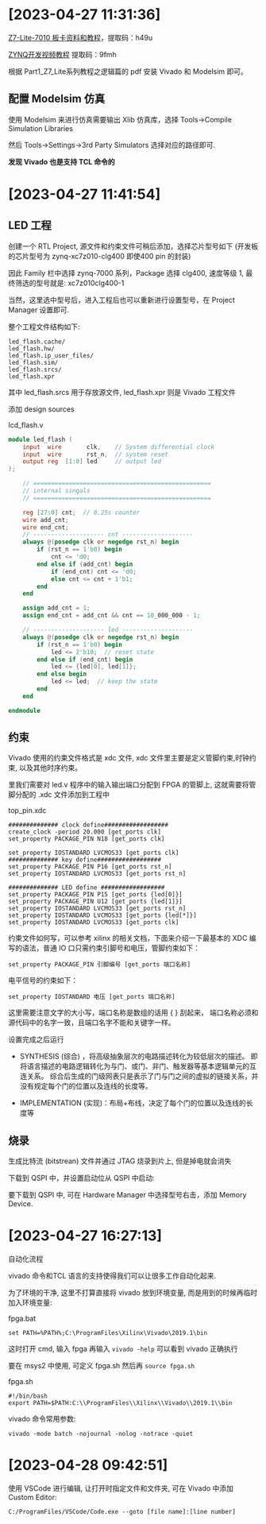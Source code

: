 

# [2023-04-27 11:31:36]

[Z7-Lite-7010 板卡资料和教程](https://pan.baidu.com/s/1s9o3pKul2eTkDvlHvv3tog)，提取码：h49u

[ZYNQ开发视频教程](https://pan.baidu.com/s/13AkvW0DD1VyU1PcfRlYvxQ) 提取码：9fmh

根据 Part1_Z7_Lite系列教程之逻辑篇的 pdf 安装 Vivado 和 Modelsim 即可。

## 配置 Modelsim 仿真

使用 Modelsim 来进行仿真需要输出 Xlib 仿真库，选择 Tools->Compile Simulation Libraries

然后 Tools->Settings->3rd Party Simulators 选择对应的路径即可.

**发现 Vivado 也是支持 TCL 命令的**

# [2023-04-27 11:41:54]

## LED 工程

创建一个 RTL Project, 源文件和约束文件可稍后添加，选择芯片型号如下 (开发板的芯片型号为 zynq-xc7z010-clg400 即使400 pin 的封装)

因此 Family 栏中选择 zynq-7000 系列，Package 选择 clg400, 速度等级 1, 最终筛选的型号就是: xc7z010clg400-1

当然，这里选中型号后，进入工程后也可以重新进行设置型号，在 Project Manager 设置即可.

整个工程文件结构如下:

```
led_flash.cache/
led_flash.hw/
led_flash.ip_user_files/
led_flash.sim/
led_flash.srcs/
led_flash.xpr
```

其中 led_flash.srcs 用于存放源文件, led_flash.xpr 则是 Vivado 工程文件

添加 design sources

lcd_flash.v

```v
module led_flash (
    input  wire       clk,    // System differential clock
    input  wire       rst_n,  // system reset
    output reg  [1:0] led     // output led
);

    // ==================================================
    // internal singals
    // ==================================================

    reg [27:0] cnt;  // 0.25s counter
    wire add_cnt;
    wire end_cnt;
    // -------------------- cnt --------------------
    always @(posedge clk or negedge rst_n) begin
        if (rst_n == 1'b0) begin
            cnt <= 'd0;
        end else if (add_cnt) begin
            if (end_cnt) cnt <= 'd0;
            else cnt <= cnt + 1'b1;
        end
    end

    assign add_cnt = 1;
    assign end_cnt = add_cnt && cnt == 10_000_000 - 1;

    // -------------------- led --------------------
    always @(posedge clk or negedge rst_n) begin
        if (rst_n == 1'b0) begin
            led <= 2'b10;  // reset state
        end else if (end_cnt) begin
            led <= {led[0], led[1]};
        end else begin
            led <= led;  // keep the state
        end
    end

endmodule
```

## 约束

Vivado 使用的约束文件格式是 xdc 文件, xdc 文件里主要是定义管脚约束,时钟约束, 以及其他时序约束。

里我们需要对 led.v 程序中的输入输出端口分配到 FPGA 的管脚上, 这就需要将管脚分配的 .xdc 文件添加到工程中

top_pin.xdc

```xdc
############## clock define##################
create_clock -period 20.000 [get_ports clk]
set_property PACKAGE_PIN N18 [get_ports clk]

set_property IOSTANDARD LVCMOS33 [get_ports clk]
############## key define##################
set_property PACKAGE_PIN P16 [get_ports rst_n]
set_property IOSTANDARD LVCMOS33 [get_ports rst_n]

############## LED define ##################
set_property PACKAGE_PIN P15 [get_ports {led[0]}]
set_property PACKAGE_PIN U12 [get_ports {led[1]}]
set_property IOSTANDARD LVCMOS33 [get_ports rst_n]
set_property IOSTANDARD LVCMOS33 [get_ports {led[*]}]
set_property IOSTANDARD LVCMOS33 [get_ports clk]
```

约束文件如何写，可以参考 xilinx 的相关文档，下面来介绍一下最基本的 XDC 编写的语法，普通 IO 口只需约束引脚号和电压，管脚约束如下：

```
set_property PACKAGE_PIN 引脚编号 [get_ports 端口名称]
```

电平信号的约束如下：

```
set_property IOSTANDARD 电压 [get_ports 端口名称]
```

这里需要注意文字的大小写，端口名称是数组的话用 { } 刮起来， 端口名称必须和源代码中的名字一致，且端口名字不能和关键字一样。

设置完成之后运行 

* SYNTHESIS (综合) ，将高级抽象层次的电路描述转化为较低层次的描述。
  即将语言描述的电路逻辑转化为与门、或门、非门、触发器等基本逻辑单元的互连关系。
  综合后生成的门级网表只是表示了门与门之间的虚拟的链接关系，并没有规定每个门的位置以及连线的长度等。

* IMPLEMENTATION (实现)：布局+布线，决定了每个门的位置以及连线的长度等

## 烧录

生成比特流 (bitstrean) 文件并通过 JTAG 烧录到片上, 但是掉电就会消失

下载到 QSPI 中，并设置启动位从 QSPI 中启动:

要下载到 QSPI 中, 可在 Hardware Manager 中选择型号右击，添加 Memory Device.

# [2023-04-27 16:27:13]

自动化流程

vivado 命令和TCL 语言的支持使得我们可以让很多工作自动化起来.

为了环境的干净, 这里不打算直接将 vivado 放到环境变量, 而是用到的时候再临时加入环境变量:

fpga.bat

```
set PATH=%PATH%;C:\ProgramFiles\Xilinx\Vivado\2019.1\bin
```

这时打开 cmd, 输入 fpga 再输入 `vivado -help` 可以看到 vivado 正确执行

要在 msys2 中使用, 可定义 fpga.sh 然后再 `source fpga.sh`

fpga.sh

```
#!/bin/bash
export PATH=$PATH:C:\\ProgramFiles\\Xilinx\\Vivado\\2019.1\\bin
```

vivado 命令常用参数:

```
vivado -mode batch -nojournal -nolog -notrace -quiet
```

# [2023-04-28 09:42:51]

使用 VSCode 进行编辑, 让打开时指定文件和文件夹, 可在 Vivado 中添加 Custom Editor:

```
C:/ProgramFiles/VSCode/Code.exe --goto [file name]:[line number]
```


